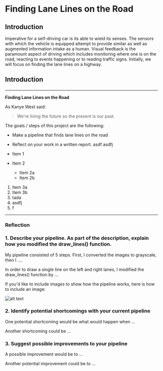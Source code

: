 # **Finding Lane Lines on the Road**

## Introduction

Imperative for a self-driving car is its able to wield its senses. The sensors with which the vehicle is equipped attempt to provide similar as well as augmented information intake as a human. Visual feedback is the paramount aspect of driving which includes monitoring where one is on the road, reacting to events happening or to reading traffic signs. Initially, we will focus on finding the lane lines on a highway.

## Introduction

###

---

**Finding Lane Lines on the Road**


As Kanye West said:

> We're living the future so
> the present is our past.


The goals / steps of this project are the following:
* Make a pipeline that finds lane lines on the road
* Reflect on your work in a written report. asdf asdfj

* Item 1
* Item 2
  * Item 2a
  * Item 2b


1. Item 3a
1. Item 3b
  1. tada
  1. asdfj
  2. f



[//]: # (Image References)

[image1]: ./examples/grayscale.jpg "Grayscale"

---

### Reflection

### 1. Describe your pipeline. As part of the description, explain how you modified the draw_lines() function.

My pipeline consisted of 5 steps. First, I converted the images to grayscale, then I ....

In order to draw a single line on the left and right lanes, I modified the draw_lines() function by ...

If you'd like to include images to show how the pipeline works, here is how to include an image:

![alt text][image1]


### 2. Identify potential shortcomings with your current pipeline


One potential shortcoming would be what would happen when ...

Another shortcoming could be ...


### 3. Suggest possible improvements to your pipeline

A possible improvement would be to ...

Another potential improvement could be to ...
